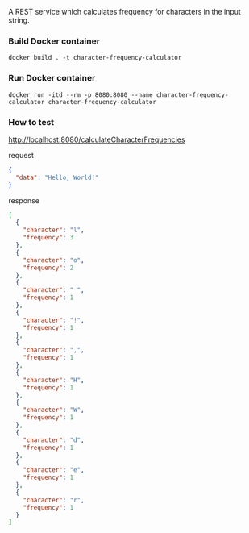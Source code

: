 A REST service which calculates frequency for characters in the input string.

### Build Docker container
```shell
docker build . -t character-frequency-calculator
```

### Run Docker container
```shell
docker run -itd --rm -p 8080:8080 --name character-frequency-calculator character-frequency-calculator
```

### How to test

[http://localhost:8080/calculateCharacterFrequencies](http://localhost:8080/calculateCharacterFrequencies)

request
```json
{
  "data": "Hello, World!"
}
```

response
```json
[
  {
    "character": "l", 
    "frequency": 3
  }, 
  {
    "character": "o",
    "frequency": 2
  },
  {
    "character": " ",
    "frequency": 1
  },
  {
    "character": "!",
    "frequency": 1
  },
  {
    "character": ",",
    "frequency": 1
  },
  {
    "character": "H",
    "frequency": 1
  },
  {
    "character": "W",
    "frequency": 1
  },
  {
    "character": "d",
    "frequency": 1
  },
  {
    "character": "e",
    "frequency": 1
  },
  {
    "character": "r",
    "frequency": 1
  }
]
````
